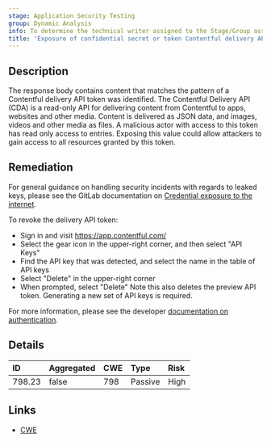 ```yaml
---
stage: Application Security Testing
group: Dynamic Analysis
info: To determine the technical writer assigned to the Stage/Group associated with this page, see https://handbook.gitlab.com/handbook/product/ux/technical-writing/#assignments
title: 'Exposure of confidential secret or token Contentful delivery API token'
---
```


## Description

The response body contains content that matches the pattern of a Contentful delivery API token was identified. The Contentful Delivery API (CDA) is a read-only API for delivering content from Contentful to apps, websites and other media. Content is delivered as JSON data, and images, videos and other media as files. A malicious actor with access to this token has read only access to entries.
Exposing this value could allow attackers to gain access to all resources granted by this token.

## Remediation

For general guidance on handling security incidents with regards to leaked keys, please see the GitLab documentation on [Credential exposure to the internet](../../../../../security/responding_to_security_incidents.md#credential-exposure-to-public-internet).

To revoke the delivery API token:

- Sign in and visit <https://app.contentful.com/>
- Select the gear icon in the upper-right corner, and then select "API Keys"
- Find the API key that was detected, and select the name in the table of API keys
- Select "Delete" in the upper-right corner
- When prompted, select "Delete" Note this also deletes the preview API token. Generating a new set of API keys is required.

For more information, please see the developer [documentation on authentication](https://www.contentful.com/developers/docs/references/authentication/#the-content-delivery-and-preview-api).

## Details

| ID | Aggregated | CWE | Type | Risk |
|:---|:-----------|:----|:-----|:-----|
| 798.23 | false | 798 | Passive | High |

## Links

- [CWE](https://cwe.mitre.org/data/definitions/798.html)
